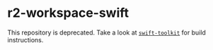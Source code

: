 # r2-workspace-swift

This repository is deprecated. Take a look at [`swift-toolkit`](https://github.com/readium/swift-toolkit) for build instructions.

